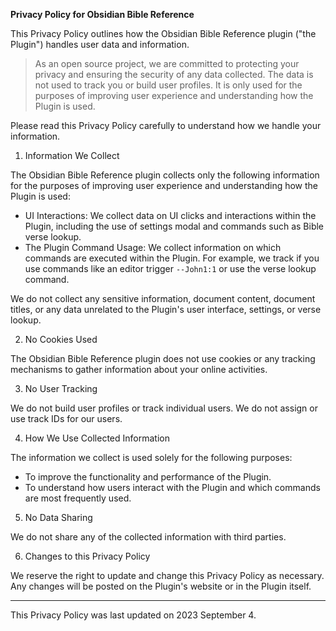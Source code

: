 **Privacy Policy for Obsidian Bible Reference**

This Privacy Policy outlines how the Obsidian Bible Reference plugin ("the Plugin") handles user data and information.

> As an open source project, we are committed to protecting your privacy and ensuring the security of any data collected. 
> The data is not used to track you or build user profiles. It is only used for the purposes of improving user experience and understanding how the Plugin is used.

Please read this Privacy Policy carefully to understand how we handle your information.

1. Information We Collect

The Obsidian Bible Reference plugin collects only the following information for the purposes of improving user experience and understanding how the Plugin is used:

- UI Interactions: We collect data on UI clicks and interactions within the Plugin, including the use of settings modal and commands such as Bible verse lookup.
- The Plugin Command Usage: We collect information on which commands are executed within the Plugin. For example, we track if you use commands like an editor trigger `--John1:1` or use the verse lookup command.

We do not collect any sensitive information, document content, document titles, or any data unrelated to the Plugin's user interface, settings, or verse lookup.

2. No Cookies Used

The Obsidian Bible Reference plugin does not use cookies or any tracking mechanisms to gather information about your online activities.

3. No User Tracking

We do not build user profiles or track individual users. We do not assign or use track IDs for our users.

4. How We Use Collected Information

The information we collect is used solely for the following purposes:

- To improve the functionality and performance of the Plugin.
- To understand how users interact with the Plugin and which commands are most frequently used.

5. No Data Sharing

We do not share any of the collected information with third parties.

6. Changes to this Privacy Policy

We reserve the right to update and change this Privacy Policy as necessary. Any changes will be posted on the Plugin's website or in the Plugin itself.

---

This Privacy Policy was last updated on 2023 September 4.
